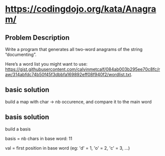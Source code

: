 # https://codingdojo.org/kata/Anagram/

## Problem Description

Write a program that generates all two-word anagrams of the string “documenting”. 

Here’s a word list you might want to use: https://gist.githubusercontent.com/calvinmetcalf/084ab003b295ee70c8fc/raw/314abfdc74b50f45f3dbbfa169892eff08f940f2/wordlist.txt.


## basic solution

build a map with char -> nb occurence, and compare it to the main word

## basis solution

build a basis

basis = nb chars in base word: 11

val = first position in base word (eg: 'd' = 1, 'o' = 2, 'c' = 3, ...)